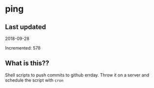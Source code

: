 # ping

## Last updated
2018-09-28

Incremented: 578

## What is this??
Shell scripts to push commits to github errday. Throw it on a server and schedule the script with `cron`

